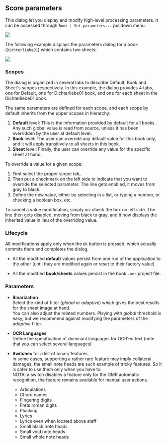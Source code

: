 ## **Score parameters**

This dialog let you display and modify high-level processing parameters.
It can be accessed through `Book | Set parameters...` pulldown menu.

![](/assets/book_parameters.png)

The following example displays the parameters dialog for a book (`Dichterliebe01`) which contains
two sheets:

![](/assets/score_parameters.png)

### Scopes

The dialog is organized in several tabs to describe Default, Book and Sheet's scopes respectively.
In this example, the dialog provides 4 tabs, one for Default, one for Dichterliebe01 book,
and one for each sheet in the Dichterliebe01 book.

The same parameters are defined for each scope, and each scope by default inherits from the upper
scopes in hierarchy:
1. **Default** level: This is the information provided by default for all books.
Any such global value is read from source, unless it has been overridden by the user at default level.
2. **Book** level: The user can override any default value for this book only, and it will apply
transitively to all sheets in this book.
3. **Sheet** level: Finally, the user can override any value for the specific sheet at hand.

To override a value for a given scope:
1. First select the proper scope tab,
2. Then put a checkmark on the left side to indicate that you want to override the selected parameter.
The line gets enabled, it moves from gray to black.
3. Define the new value, either by selecting in a list, or typing a number,
or checking a boolean box, etc.

To cancel a value modification, simply un-check the box on left side.
The line then gets disabled, moving from black to gray, and it now displays the inherited value
in lieu of the overriding value.

### Lifecycle

All modifications apply only when the `OK` button is pressed, which actually commits them and
completes the dialog.

* All the modified **default** values persist from one run of the application to the other
(until they are modified again or reset to their factory value).

* All the modified **book/sheets** values persist in the book `.omr` project file.

### Parameters

* **Binarization**  
  Select the kind of filter (_global_ or _adaptive_) which gives the best results for the sheet
  image at hand.   
  You can also adjust the related numbers.
  Playing with _global_ threshold is easy, but we recommend against modifying   the parameters of
  the _adaptive_ filter.

* **OCR Languages**  
  Define the specification of dominant languages for OCR'ed text
  (note that you can select several languages)

* **Switches** for a list of binary features.   
  In some cases, supporting a rather rare feature may imply collateral damages, the small note heads
  are such example of tricky features.
  So it is safer to use them only when you have to.   
  NOTA: a switch disables a feature only for the OMR automatic recognition, the feature remains
  available for manual user actions.
  * Articulations
  * Chord names
  * Fingering digits
  * Frets roman digits
  * Plucking
  * Lyrics
  * Lyrics even when located above staff
  * Small black note heads
  * Small void note heads
  * Small whole note heads
